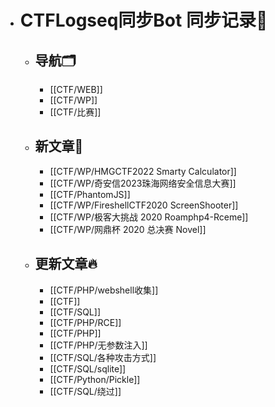 - # CTFLogseq同步Bot 同步记录🤖
  - ## 导航🗂️
    - [[CTF/WEB]]
    - [[CTF/WP]]
    - [[CTF/比赛]]
  - ## 新文章🎉
    - [[CTF/WP/HMGCTF2022 Smarty Calculator]]
    - [[CTF/WP/奇安信2023珠海网络安全信息大赛]]
    - [[CTF/PhantomJS]]
    - [[CTF/WP/FireshellCTF2020 ScreenShooter]]
    - [[CTF/WP/极客大挑战 2020 Roamphp4-Rceme]]
    - [[CTF/WP/网鼎杯 2020 总决赛 Novel]]
  - ## 更新文章🔥
    - [[CTF/PHP/webshell收集]]
    - [[CTF]]
    - [[CTF/SQL]]
    - [[CTF/PHP/RCE]]
    - [[CTF/PHP]]
    - [[CTF/PHP/无参数注入]]
    - [[CTF/SQL/各种攻击方式]]
    - [[CTF/SQL/sqlite]]
    - [[CTF/Python/Pickle]]
    - [[CTF/SQL/绕过]]

